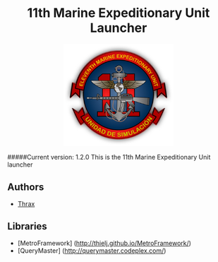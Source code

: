 <h1 align="center">11th Marine Expeditionary Unit Launcher</h1>
<p align="center">
	<img src="https://raw.githubusercontent.com/11thmeu/addons/master/extras/logo-transparent.png" width="250px" />
</p>

#####Current version: 1.2.0
This is the 11th Marine Expeditionary Unit launcher


## Authors
 * [Thrax](https://github.com/Thraxs/)

 
## Libraries
 * [MetroFramework] (http://thielj.github.io/MetroFramework/) 
 * [QueryMaster] (http://querymaster.codeplex.com/) 